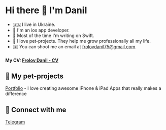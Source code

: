 # Hi there 👋 I'm Danil

- 🇺🇦 I live in Ukraine.
- 🍎 I'm an ios app developer.
- 🤖 Most of the time I'm writing on Swift.
- 🚀 I love pet-projects. They help me grow professionally all my life.
- ✉️ You can shoot me an email at [frolovdanil75@gmail.com](mailto:frolovdanil75@gmail.com).

#### My CV: [Frolov Danil - CV](https://www.linkedin.com/in/danil-frolov/detail/overlay-view/urn:li:fsd_profileTreasuryMedia:(ACoAADfXUJ4BuCcLhlgyPNvVcsLuImSJLPHh654,1635475854095)/)

## 🐶 My pet-projects

[Portfolio](https://www.linkedin.com/in/danil-frolov-07a903221/detail/overlay-view/urn:li:fsd_profileTreasuryMedia:(ACoAADfXUJ4BuCcLhlgyPNvVcsLuImSJLPHh654,1635477128051)/) - I love creating awesome iPhone & iPad Apps that really makes a difference

## 🤝 Connect with me

[Telegram](https://t.me/maqasta)
